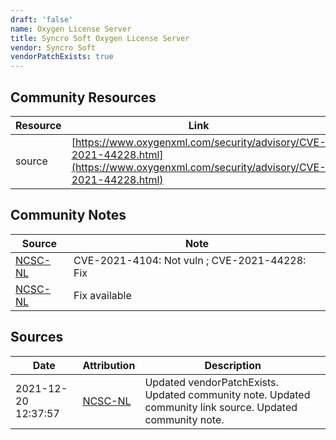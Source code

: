 ```yaml
---
draft: 'false'
name: Oxygen License Server
title: Syncro Soft Oxygen License Server
vendor: Syncro Soft
vendorPatchExists: true
---
```



## Community Resources
| Resource | Link |
| --- | --- |
| source | [https://www.oxygenxml.com/security/advisory/CVE-2021-44228.html](https://www.oxygenxml.com/security/advisory/CVE-2021-44228.html) |

## Community Notes
| Source | Note |
| --- | --- |
| [NCSC-NL](https://github.com/NCSC-NL/log4shell/blob/main/software/README.md) | CVE-2021-4104: Not vuln ; CVE-2021-44228: Fix </ul> |
| [NCSC-NL](https://github.com/NCSC-NL/log4shell/blob/main/software/README.md) | Fix available |

## Sources
| Date | Attribution | Description |
| --- | --- | --- |
| 2021-12-20 12:37:57 | [NCSC-NL](https://github.com/NCSC-NL/log4shell/blob/main/software/README.md) | Updated vendorPatchExists. Updated community note. Updated community link source. Updated community note.  |
